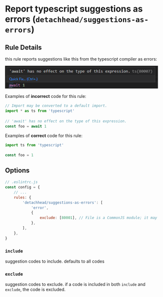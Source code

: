 # Report typescript suggestions as errors (`detachhead/suggestions-as-errors`)

<!-- end auto-generated rule header -->

## Rule Details

this rule reports suggestions like this from the typescript compiler as errors:

![](./images/suggestions-as-errors.png)

Examples of **incorrect** code for this rule:

```ts
// Import may be converted to a default import.
import * as ts from 'typescript'

// 'await' has no effect on the type of this expression.
const foo = await 1
```

Examples of **correct** code for this rule:

```ts
import ts from 'typescript'

const foo = 1
```

## Options

```js
// .eslintrc.js
const config = {
    // ...
    rules: {
        'detachhead/suggestions-as-errors': [
            'error',
            {
                exclude: [80001], // File is a CommonJS module; it may be converted to an ES module
            },
        ],
    },
}
```

### `include`

suggestion codes to include. defaults to all codes

### `exclude`

suggestion codes to exclude. if a code is included in both `include` and `exclude`, the code is excluded.
